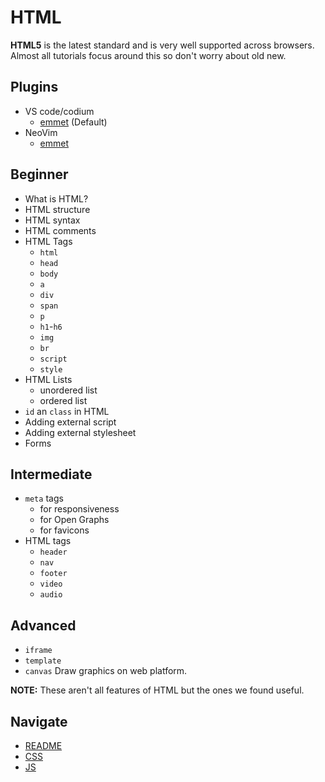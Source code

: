 # HTML
**HTML5** is the latest standard and is very well supported across browsers. Almost
all tutorials focus around this so don't worry about old new.

## Plugins
- VS code/codium
	- [emmet]() (Default)
- NeoVim
	- [emmet]()

## Beginner
- What is HTML?
- HTML structure
- HTML syntax
- HTML comments
- HTML Tags
	- `html`
	- `head`
	- `body`
	- `a`
	- `div`
	- `span`
	- `p`
	- `h1`-`h6`
	- `img`
	- `br`
	- `script`
	- `style`
- HTML Lists
	- unordered list
	- ordered list
- `id` an `class` in HTML
- Adding external script
- Adding external stylesheet
- Forms

## Intermediate
- `meta` tags
	- for responsiveness 
	- for Open Graphs
	- for favicons
- HTML tags
	- `header`
	- `nav`
	- `footer`
	- `video`
	- `audio`

## Advanced
- `iframe` 
- `template`
- `canvas` Draw graphics on web platform.

**NOTE:** These aren't all features of HTML but the ones we found useful.

## Navigate

-   [README](./README.md)
-   [CSS](./css.md)
-   [JS](./js.md)
